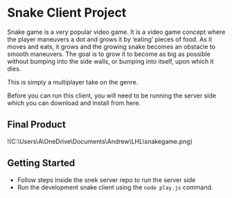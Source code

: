 # Snake Client Project

Snake game is a very popular video game. It is a video game concept where the player maneuvers a dot and grows it by ‘eating’ pieces of food. As it moves and eats, it grows and the growing snake becomes an obstacle to smooth maneuvers. The goal is to grow it to become as big as possible without bumping into the side walls, or bumping into itself, upon which it dies.

This is simply a multiplayer take on the genre.

Before you can run this client, you will need to be running the server side which you can download and install from here. 

## Final Product

!(C:\Users\A\OneDrive\Documents\Andrew\LHL\snakegame.png)


## Getting Started

- Follow steps inside the snek server repo to run the server side
- Run the development snake client using the `node play.js` command.